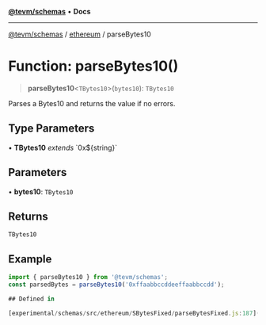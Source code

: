 [**@tevm/schemas**](../../README.md) • **Docs**

***

[@tevm/schemas](../../modules.md) / [ethereum](../README.md) / parseBytes10

# Function: parseBytes10()

> **parseBytes10**\<`TBytes10`\>(`bytes10`): `TBytes10`

Parses a Bytes10 and returns the value if no errors.

## Type Parameters

• **TBytes10** *extends* \`0x$\{string\}\`

## Parameters

• **bytes10**: `TBytes10`

## Returns

`TBytes10`

## Example

```ts
import { parseBytes10 } from '@tevm/schemas';
const parsedBytes = parseBytes10('0xffaabbccddeeffaabbccdd');

## Defined in

[experimental/schemas/src/ethereum/SBytesFixed/parseBytesFixed.js:187](https://github.com/evmts/tevm-monorepo/blob/main/experimental/schemas/src/ethereum/SBytesFixed/parseBytesFixed.js#L187)
